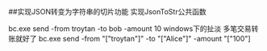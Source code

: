 ##实现JSON转变为字符串的切片功能
实现JsonToStr公共函数

bc.exe send -from troytan -to bob -amount 10
windows下的扯淡  多笔交易转账就好了
bc.exe send -from "[\"troytan\"]" -to "[\"Alice\"]" -amount "[\"100\"]
